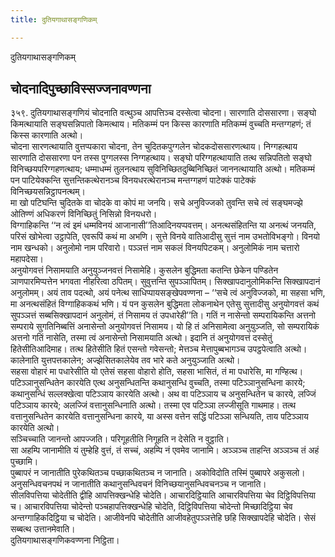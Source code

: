 ```yaml
---
title: दुतियगाथासङ्गणिकम्

---
```

दुतियगाथासङ्गणिकम्  


## चोदनादिपुच्छाविस्सज्जनावण्णना

३५९. दुतियगाथासङ्गणियं चोदनाति वत्थुञ्च आपत्तिञ्च दस्सेत्वा चोदना। सारणाति दोससारणा। सङ्घो किमत्थायाति सङ्घसन्निपातो किमत्थाय। मतिकम्मं पन किस्स कारणाति मतिकम्मं वुच्चति मन्तग्गहणं; तं किस्स कारणाति अत्थो।  
चोदना सारणत्थायाति वुत्तप्पकारा चोदना, तेन चुदितकपुग्गलेन चोदकदोससारणत्थाय। निग्गहत्थाय सारणाति दोससारणा पन तस्स पुग्गलस्स निग्गहत्थाय। सङ्घो परिग्गहत्थायाति तत्थ सन्निपतितो सङ्घो विनिच्छयपरिग्गहणत्थाय; धम्माधम्मं तुलनत्थाय सुविनिच्छितदुब्बिनिच्छितं जाननत्थायाति अत्थो। मतिकम्मं पन पाटियेक्कन्ति सुत्तन्तिकत्थेरानञ्च विनयधरत्थेरानञ्च मन्तग्गहणं पाटेक्कं पाटेक्कं विनिच्छयसन्निट्ठापनत्थम्।  
मा खो पटिघन्ति चुदितके वा चोदके वा कोपं मा जनयि। सचे अनुविज्जको तुवन्ति सचे त्वं सङ्घमज्झे ओतिण्णं अधिकरणं विनिच्छितुं निसिन्नो विनयधरो।  
विग्गाहिकन्ति ‘‘न त्वं इमं धम्मविनयं आजानासी’’तिआदिनयप्पवत्तम्। अनत्थसंहितन्ति या अनत्थं जनयति, परिसं खोभेत्वा उट्ठापेति, एवरूपिं कथं मा अभणि। सुत्ते विनये वातिआदीसु सुत्तं नाम उभतोविभङ्गो। विनयो नाम खन्धको। अनुलोमो नाम परिवारो। पञ्ञत्तं नाम सकलं विनयपिटकम्। अनुलोमिकं नाम चत्तारो महापदेसा।  
अनुयोगवत्तं निसामयाति अनुयुञ्जनवत्तं निसामेहि। कुसलेन बुद्धिमता कतन्ति छेकेन पण्डितेन ञाणपारमिप्पत्तेन भगवता नीहरित्वा ठपितम्। सुवुत्तन्ति सुपञ्ञापितम्। सिक्खापदानुलोमिकन्ति सिक्खापदानं अनुलोमम्। अयं ताव पदत्थो, अयं पनेत्थ साधिप्पायसङ्खेपवण्णना – ‘‘सचे त्वं अनुविज्जको, मा सहसा भणि, मा अनत्थसंहितं विग्गाहिककथं भणि। यं पन कुसलेन बुद्धिमता लोकनाथेन एतेसु सुत्तादीसु अनुयोगवत्तं कथं सुपञ्ञत्तं सब्बसिक्खापदानं अनुलोमं, तं निसामय तं उपधारेही’’ति। गतिं न नासेन्तो सम्परायिकन्ति अत्तनो सम्पराये सुगतिनिब्बत्तिं अनासेन्तो अनुयोगवत्तं निसामय। यो हि तं अनिसामेत्वा अनुयुञ्जति, सो सम्परायिकं अत्तनो गतिं नासेति, तस्मा त्वं अनासेन्तो निसामयाति अत्थो। इदानि तं अनुयोगवत्तं दस्सेतुं हितेसीतिआदिमाह। तत्थ हितेसीति हितं एसन्तो गवेसन्तो; मेत्तञ्च मेत्तापुब्बभागञ्च उपट्ठपेत्वाति अत्थो। कालेनाति युत्तपत्तकालेन; अज्झेसितकालेयेव तव भारे कते अनुयुञ्जाति अत्थो।  
सहसा वोहारं मा पधारेसीति यो एतेसं सहसा वोहारो होति, सहसा भासितं, तं मा पधारेसि, मा गण्हित्थ।  
पटिञ्ञानुसन्धितेन कारयेति एत्थ अनुसन्धितन्ति कथानुसन्धि वुच्चति, तस्मा पटिञ्ञानुसन्धिना कारये; कथानुसन्धिं सल्लक्खेत्वा पटिञ्ञाय कारयेति अत्थो। अथ वा पटिञ्ञाय च अनुसन्धितेन च कारये, लज्जिं पटिञ्ञाय कारये; अलज्जिं वत्तानुसन्धिनाति अत्थो। तस्मा एव पटिञ्ञा लज्जीसूति गाथमाह। तत्थ वत्तानुसन्धितेन कारयेति वत्तानुसन्धिना कारये, या अस्स वत्तेन सद्धिं पटिञ्ञा सन्धियति, ताय पटिञ्ञाय कारयेति अत्थो।  
सञ्चिच्चाति जानन्तो आपज्जति। परिगूहतीति निगूहति न देसेति न वुट्ठाति।  
सा अहम्पि जानामीति यं तुम्हेहि वुत्तं, तं सच्चं, अहम्पि नं एवमेव जानामि। अञ्ञञ्च ताहन्ति अञ्ञञ्च तं अहं पुच्छामि।  
पुब्बापरं न जानातीति पुरेकथितञ्च पच्छाकथितञ्च न जानाति। अकोविदोति तस्मिं पुब्बापरे अकुसलो। अनुसन्धिवचनपथं न जानातीति कथानुसन्धिवचनं विनिच्छयानुसन्धिवचनञ्च न जानाति।  
सीलविपत्तिया चोदेतीति द्वीहि आपत्तिक्खन्धेहि चोदेति। आचारदिट्ठियाति आचारविपत्तिया चेव दिट्ठिविपत्तिया च। आचारविपत्तिया चोदेन्तो पञ्चहापत्तिक्खन्धेहि चोदेति, दिट्ठिविपत्तिया चोदेन्तो मिच्छादिट्ठिया चेव अन्तग्गाहिकदिट्ठिया च चोदेति। आजीवेनपि चोदेतीति आजीवहेतुपञ्ञत्तेहि छहि सिक्खापदेहि चोदेति। सेसं सब्बत्थ उत्तानमेवाति।  
दुतियगाथासङ्गणिकवण्णना निट्ठिता।  
